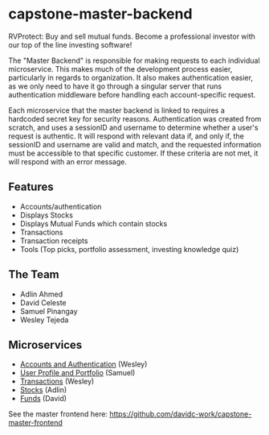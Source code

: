 # capstone-master-backend

RVProtect: Buy and sell mutual funds.  Become a professional investor with our top of the line investing software!

The "Master Backend" is responsible for making requests to each individual microservice.  This makes much of the development process easier, particularly in regards to organization.  It also makes authentication easier, as we only need to have it go through a singular server that runs authentication middleware before handling each account-specific request.

Each microservice that the master backend is linked to requires a hardcoded secret key for security reasons.  Authentication was created from scratch, and uses a sessionID and username to determine whether a user's request is authentic.  It will respond with relevant data if, and only if, the sessionID and username are valid and match, and the requested information must be accessible to that specific customer.  If these criteria are not met, it will respond with an error message.

## Features
- Accounts/authentication
- Displays Stocks
- Displays Mutual Funds which contain stocks
- Transactions
- Transaction receipts
- Tools (Top picks, portfolio assessment, investing knowledge quiz)

## The Team
- Adlin Ahmed
- David Celeste
- Samuel Pinangay
- Wesley Tejeda

## Microservices
- <a href="https://github.com/WesleyTejeda/newBackendService">Accounts and Authentication</a> (Wesley)
- <a href="https://github.com/samuel-joseph/clientprofile-aws-microservice">User Profile and Portfolio</a> (Samuel)
- <a href="https://github.com/WesleyTejeda/transactions-microservice">Transactions</a> (Wesley)
- <a href="https://github.com/adlinahmed/stock-microservice">Stocks</a>  (Adlin)
- <a href="https://github.com/davidc-work/capstone-mutual-funds-backend">Funds</a> (David)

See the master frontend here: https://github.com/davidc-work/capstone-master-frontend
